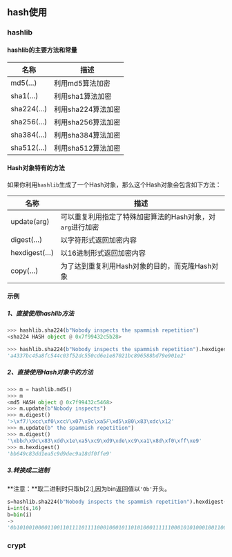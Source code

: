 ## hash使用

### hashlib

#### hashlib的主要方法和常量

| 名称      | 描述               |
| --------- | ------------------ |
| md5(…)    | 利用md5算法加密    |
| sha1(…)   | 利用sha1算法加密   |
| sha224(…) | 利用sha224算法加密 |
| sha256(…) | 利用sha256算法加密 |
| sha384(…) | 利用sha384算法加密 |
| sha512(…) | 利用sha512算法加密 |

#### Hash对象特有的方法

如果你利用`hashlib`生成了一个Hash对象，那么这个Hash对象会包含如下方法：

| 名称         | 描述                                                      |
| ------------ | --------------------------------------------------------- |
| update(arg)  | 可以重复利用指定了特殊加密算法的Hash对象，对`arg`进行加密 |
| digest(…)    | 以字符形式返回加密内容                                    |
| hexdigest(…) | 以16进制形式返回加密内容                                  |
| copy(…)      | 为了达到重复利用Hash对象的目的，而克隆Hash对象            |

#### 示例

##### **1、直接使用hashlib方法**

```python
>>> hashlib.sha224(b"Nobody inspects the spammish repetition")
<sha224 HASH object @ 0x7f99432c5b28>

>>> hashlib.sha224(b"Nobody inspects the spammish repetition").hexdigest()
'a4337bc45a8fc544c03f52dc550cd6e1e87021bc896588bd79e901e2'
```

##### **2、直接使用Hash对象中的方法**

```python
>>> m = hashlib.md5()
>>> m
<md5 HASH object @ 0x7f99432c5468>
>>> m.update(b"Nobody inspects")
>>> m.digest()
'>\xf7)\xcc\xf0\xccV\x07\x9c\xa5F\xd5\x80\x83\xdc\x12'
>>> m.update(b" the spammish repetition")
>>> m.digest()
'\xbbd\x9c\x83\xdd\x1e\xa5\xc9\xd9\xde\xc9\xa1\x8d\xf0\xff\xe9'
>>> m.hexdigest()
'bb649c83dd1ea5c9d9dec9a18df0ffe9'
```

##### 3.转换成二进制

**注意：**取二进制时只取b[2:],因为bin返回值以`'0b'`开头。

```python
s=hashlib.sha224(b"Nobody inspects the spammish repetition").hexdigest()
i=int(s,16)
b=bin(i)
->
'0b10100100001100110111101111000100010110101000111111000101010001001100000000111111010100101101110001010101000011001101011011100001111010000111000000100001101111001000100101100101100010001011110101111001111010010000000111100010'
```

### crypt